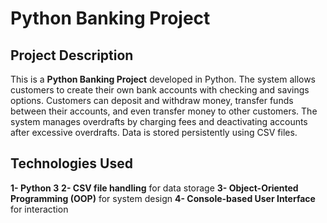 # Python Banking Project

## Project Description 
This is a **Python Banking Project** developed in Python. The system allows customers to create their own bank accounts with checking and savings options. Customers can deposit and withdraw money, transfer funds between their accounts, and even transfer money to other customers. The system manages overdrafts by charging fees and deactivating accounts after excessive overdrafts. Data is stored persistently using CSV files. 


## Technologies Used 
**1- Python 3** 
**2- CSV file handling** for data storage 
**3- Object-Oriented Programming (OOP)** for system design 
**4- Console-based User Interface** for interaction  